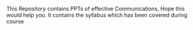 This Repository contains PPTs of effective Communications,
Hope this would help you.
It contains the syllabus which has been covered during course
